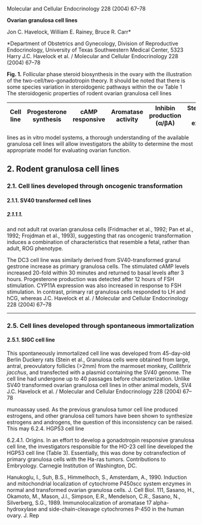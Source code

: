 
Molecular and Cellular Endocrinology 228 (2004) 67–78

**Ovarian granulosa cell lines**

Jon C. Havelock, William E. Rainey, Bruce R. Carr*

*Department of Obstetrics and Gynecology, Division of Reproductive Endocrinology, University of Texas Southwestern Medical Center, 5323 Harry
J.C. Havelock et al. / Molecular and Cellular Endocrinology 228 (2004) 67–78

**Fig. 1.** Follicular phase steroid biosynthesis in the ovary with the illustration of the two-cell/two-gonadotropin theory. It should be noted that there is some species variation in steroidogenic pathways within the ov
Table 1  
The steroidogenic properties of rodent ovarian granulosa cell lines  

| Cell line | Progesterone synthesis | cAMP responsive | Aromatase activity | Inhibin production (α/βA) | Steroidogenic enzyme expression | FSH responsive | LH/CG responsive |
|-----------|------------------------|------------------|---------------------|-------------------------------|---------------------------------|----------------|----------------
lines as in vitro model systems, a thorough understanding of the available granulosa cell lines will allow investigators the ability to determine the most appropriate model for evaluating ovarian function.

## 2. Rodent granulosa cell lines

### 2.1. Cell lines developed through oncogenic transformation

#### 2.1.1. SV40 transformed cell lines

##### 2.1.1.1.
and not adult rat ovarian granulosa cells (Fridmacher et al., 1992; Pan et al., 1992; Frojdman et al., 1993), suggesting that ras oncogenic transformation induces a combination of characteristics that resemble a fetal, rather than adult, ROG phenotype.

The DC3 cell line was similarly derived from SV40-transformed granul
gestrone increase as primary granulosa cells. The stimulated cAMP levels increased 20-fold within 30 minutes and returned to basal levels after 3 hours. Progesterone production was detected after 12 hours of FSH stimulation. CYP11A expression was also increased in response to FSH stimulation. In contrast, primary rat granulosa cells responded to LH and hCG, whereas
J.C. Havelock et al. / Molecular and Cellular Endocrinology 228 (2004) 67–78

---

### 2.5. Cell lines developed through spontaneous immortalization

#### 2.5.1. SIGC cell line
This spontaneously immortalized cell line was developed from 45-day-old Berlin Duckery rats (Stein et al.,
Granulosa cells were obtained from large, antral, preovulatory follicles (>2mm) from the marmoset monkey, *Callithrix jacchus*, and transfected with a plasmid containing the SV40 genome. The cell line had undergone up to 40 passages before characterization. Unlike SV40 transformed ovarian granulosa cell lines in other animal models, SV4
J.C. Havelock et al. / Molecular and Cellular Endocrinology 228 (2004) 67–78

munoassay used. As the previous granulosa tumor cell line produced estrogens, and other granulosa cell tumors have been shown to synthesize estrogens and androgens, the question of this inconsistency can be raised. This may
6.2.4. HGP53 cell line

6.2.4.1. Origins. In an effort to develop a gonadotropin responsive granulosa cell line, the investigators responsible for the HO-23 cell line developed the HGP53 cell line (Table 3). Essentially, this was done by cotransfection of primary granulosa cells with the Ha-ras
tumors. Contributions to Embryology. Carnegie Institution of Washington, DC.

Hanukoglu, I., Suh, B.S., Himmelhoch, S., Amsterdam, A., 1990. Induction and mitochondrial localization of cytochrome P450scc system enzymes in normal and transformed ovarian granulosa cells. J. Cell Biol. 111, 
Sasano, H., Okamoto, M., Mason, J.I., Simpson, E.R., Mendelson, C.R., Sasano, N., Silverberg, S.G., 1989. Immunolocalization of aromatase 17 alpha-hydroxylase and side-chain-cleavage cytochromes P-450 in the human ovary. J. Rep